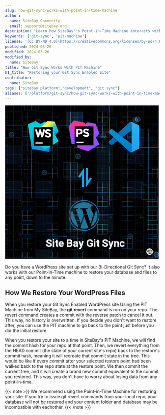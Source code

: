 ```yaml
---
slug: how-git-sync-works-with-point-in-time-machine
author:
  name: SiteBay Community
  email: support@sitebay.org
description: 'Learn how SiteBay''s Point-in-Time Machine interacts with Git Sync'
keywords: ['git-sync', 'pit-machine']
license: '[CC BY-ND 4.0](https://creativecommons.org/licenses/by-nd/4.0)'
published: 2024-03-26
modified: 2024-03-26
modified_by:
  name: SiteBay
title: "How Git Sync Works With PIT Machine"
h1_title: "Restoring your Git Sync Enabled Site"
contributor:
  name: SiteBay
tags: ["sitebay platform","development", "git sync"]
aliases: ['/platform/git-sync/how-git-sync-works-with-point-in-time-machine/']
---
```


![How to Use SiteBay's Git Sync](how-git-sync-works-with-point-in-time-machine.png "How to Use SiteBay's Git Sync")

Do you have a WordPress site set up with our Bi-Directional Git Sync? It also works with our Point-in-Time machine to restore your database and files to any point, down to the minute.


## How We Restore Your WordPress Files

When you restore your Git Sync Enabled WordPress site Using the PIT Machine from My SiteBay, the **git revert** command is run on your repo. 
The revert command creates a commit with the reverse patch to cancel it out. This way,  no history is overwritten. If you decide you didn't want to restore after, you can use the PIT machine to go back to the point just before you did the initial restore.

When you restore your site to a time in SiteBay's PIT Machine, we will find the commit hash for your repo at that point. 
Then, we revert everything from the HEAD commit (the state of your current site's repo) back to the restore's commit hash, meaning it will recreate that commit state in the tree. This would be like if every commit after your selected restore point had been walked back to the repo state at the restore point. We then commit the current tree, and it will create a brand new commit equivalent to the commit you restored. This way, you don't have to worry about losing data from any point-in-time.

{{< note >}}
We recommend using the Point-in-Time Machine for restoring your site. If you try to issue git revert commands from your local repo, your database will not be restored and your content folder and database may be incompatible with eachother.
{{< /note >}}